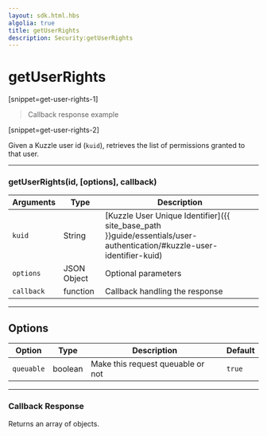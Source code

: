 ```yaml
---
layout: sdk.html.hbs
algolia: true
title: getUserRights
description: Security:getUserRights
---
```

  

# getUserRights

[snippet=get-user-rights-1]
> Callback response example

[snippet=get-user-rights-2]

Given a Kuzzle user id (`kuid`), retrieves the list of permissions granted to that user.

---

### getUserRights(id, [options], callback)

| Arguments | Type | Description |
|---------------|---------|----------------------------------------|
| ``kuid`` | String | [Kuzzle User Unique Identifier]({{ site_base_path }}guide/essentials/user-authentication/#kuzzle-user-identifier-kuid) |
| ``options`` | JSON Object | Optional parameters |
| ``callback`` | function | Callback handling the response |

---

## Options

| Option | Type | Description | Default |
|---------------|---------|----------------------------------------|---------|
| ``queuable`` | boolean | Make this request queuable or not  | ``true`` |

---

### Callback Response

Returns an array of objects.

